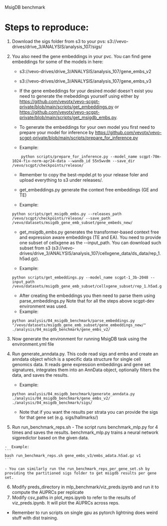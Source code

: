 MsigDB benchmark

# Steps to reproduce:

1. Download the sigs folder from s3 to your pvs:
s3://vevo-drives/drive_3/ANALYSIS/analysis_107/sigs/

2. You also need the gene embeddings in your pvc.
You can find gene embeddings for some of the models in here:
    - s3://vevo-drives/drive_3/ANALYSIS/analysis_107/gene_embs_v2
    - s3://vevo-drives/drive_3/ANALYSIS/analysis_107/gene_embs_v3

    - If the gene embeddings for your desired model doesn't exist you need to generate the mebeddings yourself using either by https://github.com/vevotx/vevo-scgpt-private/blob/main/scripts/get_embeddings.py or https://github.com/vevotx/vevo-scgpt-private/blob/main/scripts/get_msigdb_embs.py. 

    - To generate the embeddings for your own model you first need to prepare your model for inference by https://github.com/vevotx/vevo-scgpt-private/blob/main/scripts/prepare_for_inference.py

    - Example:
    ``` 
        python scripts/prepare_for_inference.py --model_name scgpt-70m-1024-fix-norm-apr24-data --wandb_id 55n5wvdm --save_dir /vevo/scgpt/checkpoints/release/
    ```

    - Remember to copy the best-mpdel.pt to your release foler and upload everything to s3 under releases/.

    - get_embeddings.py generate the context free embeddings (GE and TE)
    
    - Example:
    ```
    python scripts/get_msigdb_embs.py --releases_path /vevo/scgpt/checkpoints/release/ --save_path /vevo/datasets/msigdb_gene_emb_subset/gene_embeds_new/      
    ```
    - get_msigdb_embs.py generates the transformer-based context free and expression aware embeddings (TE and EA). You need to provide one subset of cellxgene as the --input_path. You can download such subset from s3 (s3://vevo-drives/drive_3/ANALYSIS/analysis_107/cellxgene_data/ds_data/rep_1.h5ad.gz).

    - Example:
    ``` 
    python scripts/get_embeddings.py --model_name scgpt-1_3b-2048 --input_path /vevo/datasets/msigdb_gene_emb_subset/cellxgene_subset/rep_1.h5ad.gz 
    ```
    - After creating the embeddings you then need to parse them using parse_embeddings.py
    Note that for all the steps above scgpt-dev environment was used. 
    - Example:
    ``` 
    python analysis/04_msigdb_benchmark/parse_embeddings.py "/vevo/datasets/msigdb_gene_emb_subset/gene_embeddings_new/" ./analysis/04_msigdb_benchmark/gene_embs_v2/
    ```

3. Now generate the environment for running MsigDB task using the environment.yml file
4. Run generate_anndata.py. 
 This code read sigs and embs and create an anndata object which is a specific data structure for single cell genomics data. It reads gene expression embeddings and gene set signatures, integrates them into an AnnData object, optionally filters the data, and saves the results.

    - Example:
    ``` 
    python analysis/04_msigdb_benchmark/generate_anndata.py ./analysis/04_msigdb_benchmark/gene_embs_v2/ ./analysis/04_msigdb_benchmark/sigs/
    ```

    - Note that if you want the results per strata you can provide the sigs for that gene set (e.g. sigs/hallmarks/)

 5.  Run run_benchmark_reps.sh 
    - The script runs benchmark_mlp.py for 4 times and saves the results. benchmark_mlp.py trains a neural network sigpredictor  based on the given data.

    -  Example: 
    ```
    bash run_benchmark_reps.sh gene_embs_v3/embs_adata.h5ad.gz v1
    ```

    - You can similarly run the run_benchmark_reps_per_gene_set.sh by providing the partitioned sigs folder to get msigdb results per gene set.

6. Modify preds_directory in mlp_benchmark/viz_preds.ipynb and run it to compute the AUPRCs per replicate
7. Modify csv_paths in plot_reps.ipynb to refer to the results of viz_preds.ipynb. It will plot the AUPRCs across reps.

- Remember to run scripts on single gpu as pytorch lightning does weird stuff with dist training. 
